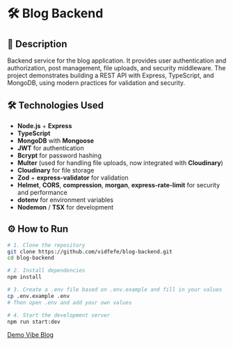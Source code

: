 # 🛠 Blog Backend

## 📖 Description
Backend service for the blog application. It provides user authentication and authorization, post management, file uploads, and security middleware. The project demonstrates building a REST API with Express, TypeScript, and MongoDB, using modern practices for validation and security.

## 🛠 Technologies Used
- **Node.js** + **Express**
- **TypeScript**
- **MongoDB** with **Mongoose**
- **JWT** for authentication
- **Bcrypt** for password hashing
- **Multer** (used for handling file uploads, now integrated with **Cloudinary**)
- **Cloudinary** for file storage
- **Zod** + **express-validator** for validation
- **Helmet**, **CORS**, **compression**, **morgan**, **express-rate-limit** for security and performance
- **dotenv** for environment variables
- **Nodemon** / **TSX** for development

## ⚙️ How to Run

```bash
# 1. Clone the repository
git clone https://github.com/vidfefe/blog-backend.git
cd blog-backend

# 2. Install dependencies
npm install

# 3. Create a .env file based on .env.example and fill in your values
cp .env.example .env
# Then open .env and add your own values

# 4. Start the development server
npm run start:dev
```

[Demo Vibe Blog](https://blog-frontend-lake-ten.vercel.app/)
